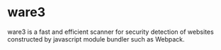 # ware3
ware3 is a fast and efficient scanner for security detection of websites constructed by javascript module bundler such as Webpack. 
